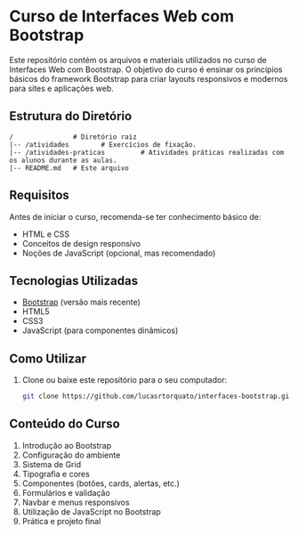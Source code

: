 # Curso de Interfaces Web com Bootstrap

Este repositório contém os arquivos e materiais utilizados no curso de Interfaces Web com Bootstrap. O objetivo do curso é ensinar os princípios básicos do framework Bootstrap para criar layouts responsivos e modernos para sites e aplicações web.

## Estrutura do Diretório

```
/               # Diretório raiz
|-- /atividades        # Exercícios de fixação.
|-- /atividades-praticas         # Atividades práticas realizadas com os alunos durante as aulas.
|-- README.md   # Este arquivo
```

## Requisitos

Antes de iniciar o curso, recomenda-se ter conhecimento básico de:
- HTML e CSS
- Conceitos de design responsivo
- Noções de JavaScript (opcional, mas recomendado)

## Tecnologias Utilizadas

- [Bootstrap](https://getbootstrap.com/) (versão mais recente)
- HTML5
- CSS3
- JavaScript (para componentes dinâmicos)

## Como Utilizar

1. Clone ou baixe este repositório para o seu computador:
   ```sh
   git clone https://github.com/lucasrtorquato/interfaces-bootstrap.git
   ```

## Conteúdo do Curso

1. Introdução ao Bootstrap
2. Configuração do ambiente
3. Sistema de Grid
4. Tipografia e cores
5. Componentes (botões, cards, alertas, etc.)
6. Formulários e validação
7. Navbar e menus responsivos
8. Utilização de JavaScript no Bootstrap
9. Prática e projeto final


